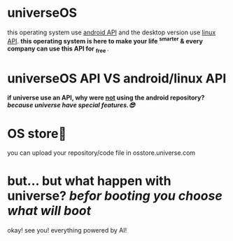 # universeOS
this operating system use <ins>android API</ins>
and the desktop version use <ins>linux API</ins>. 
**this operating system is here to make your life <sup>smarter</sup> & 
every company can use this API for 	<sub>free	</sub>**.
# universeOS API VS android/linux API
**if universe use an API, why were <ins>not</ins> using the android repository?  _because universe have special features.😎_** 

# OS store🤯
you can upload your repository/code file in osstore.universe.com
# but... but what happen with universe? _befor booting you choose what will boot_
okay! see you! everything powered by AI!
